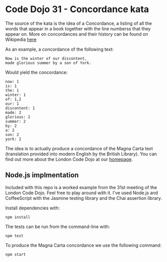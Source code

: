 # Code Dojo 31 - Concordance kata

The source of the kata is the idea of a Concordance, a listing of all the words that appear in a book together with the line numberss that they appear on. More on concordances and their history can be found on Wikipedia [here](http://en.wikipedia.org/wiki/Concordance_%28publishing%29)

As an example, a concordance of the following text:

    Now is the winter of our discontent,
    made glorious summer by a son of York.

Would yield the concordance:

    now: 1
    is: 1
    the: 1
    winter: 1
    of: 1,2
    our: 1
    discontent: 1
    made: 2
    glorious: 2
    summer: 2
    by: 2
    a: 2
    son: 2
    york: 2

The idea is to actually produce a concordance of the Magna Carta text (translation provided into modern English by the British Library). You can find out more about the London Code Dojo at our [homepage](http://www.meetup.com/London-Code-Dojo/).

## Node.js implmentation

Included with this repo is a worked example from the 31st meeting of the London Code Dojo. Feel free to play around with it. I've used Node.js and CoffeeScript with the Jasmine testing library and the Chai assertion library.

Install dependencies with:

    npm install

The tests can be run from the command-line with:

    npm test

To produce the Magna Carta concordance we use the following command:

    npm start
